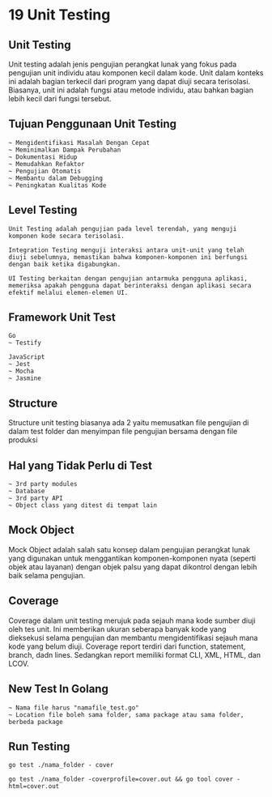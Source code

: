 # 19 Unit Testing

## Unit Testing
Unit testing adalah jenis pengujian perangkat lunak yang fokus pada pengujian unit individu atau komponen kecil dalam kode. Unit dalam konteks ini adalah bagian terkecil dari program yang dapat diuji secara terisolasi. Biasanya, unit ini adalah fungsi atau metode individu, atau bahkan bagian lebih kecil dari fungsi tersebut.

## Tujuan Penggunaan Unit Testing
```
~ Mengidentifikasi Masalah Dengan Cepat
~ Meminimalkan Dampak Perubahan
~ Dokumentasi Hidup
~ Memudahkan Refaktor
~ Pengujian Otomatis
~ Membantu dalam Debugging
~ Peningkatan Kualitas Kode
```

## Level Testing
```
Unit Testing adalah pengujian pada level terendah, yang menguji komponen kode secara terisolasi. 

Integration Testing menguji interaksi antara unit-unit yang telah diuji sebelumnya, memastikan bahwa komponen-komponen ini berfungsi dengan baik ketika digabungkan. 

UI Testing berkaitan dengan pengujian antarmuka pengguna aplikasi, memeriksa apakah pengguna dapat berinteraksi dengan aplikasi secara efektif melalui elemen-elemen UI.
```

## Framework Unit Test
```
Go
~ Testify
```

```
JavaScript
~ Jest
~ Mocha
~ Jasmine
```

## Structure
Structure unit testing biasanya ada 2 yaitu memusatkan file pengujian di dalam test folder dan menyimpan file pengujian bersama dengan file produksi

## Hal yang Tidak Perlu di Test
```
~ 3rd party modules
~ Database
~ 3rd party API
~ Object class yang ditest di tempat lain
```

## Mock Object
Mock Object adalah salah satu konsep dalam pengujian perangkat lunak yang digunakan untuk menggantikan komponen-komponen nyata (seperti objek atau layanan) dengan objek palsu yang dapat dikontrol dengan lebih baik selama pengujian. 

## Coverage
Coverage dalam unit testing merujuk pada sejauh mana kode sumber diuji oleh tes unit. Ini memberikan ukuran seberapa banyak kode yang dieksekusi selama pengujian dan membantu mengidentifikasi sejauh mana kode yang belum diuji. Coverage report terdiri dari function, statement, branch, dadn lines. Sedangkan report memiliki format CLI, XML, HTML, dan LCOV.

## New Test In Golang
```
~ Nama file harus "namafile_test.go"
~ Location file boleh sama folder, sama package atau sama folder, berbeda package
```

## Run Testing
```
go test ./nama_folder - cover
```

```
go test ./nama_folder -coverprofile=cover.out && go tool cover -html=cover.out
```



